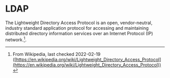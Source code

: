 # LDAP

The Lightweight Directory Access Protocol is an open, vendor-neutral, industry standard application protocol for accessing and maintaining distributed directory information services over an Internet Protocol (IP) network.[^note].

[^note]: From Wikipedia, last checked 2022-02-19 ([https://en.wikipedia.org/wiki/Lightweight_Directory_Access_Protocol](https://en.wikipedia.org/wiki/Lightweight_Directory_Access_Protocol))
